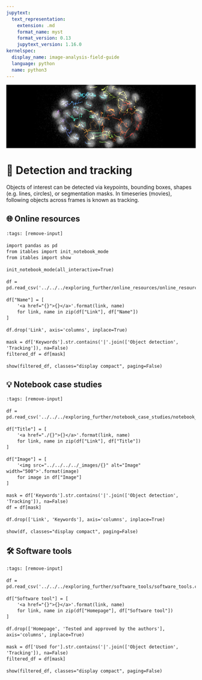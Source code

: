```yaml
---
jupytext:
  text_representation:
    extension: .md
    format_name: myst
    format_version: 0.13
    jupytext_version: 1.16.0
kernelspec:
  display_name: image-analysis-field-guide
  language: python
  name: python3
---
```

![tracking](../../../../images/tracking_lg.png)

# 🐾 Detection and tracking

Objects of interest can be detected via keypoints, bounding boxes, shapes (e.g. lines, circles), or segmentation masks. In timeseries (movies), following objects across frames is known as tracking.

## 🌐 Online resources

```{code-cell} ipython3
:tags: [remove-input]

import pandas as pd
from itables import init_notebook_mode
from itables import show

init_notebook_mode(all_interactive=True)

df = pd.read_csv('../../../exploring_further/online_resources/online_resources.csv')

df["Name"] = [
    '<a href="{}">{}</a>'.format(link, name)
    for link, name in zip(df["Link"], df["Name"])
]

df.drop('Link', axis='columns', inplace=True)

mask = df['Keywords'].str.contains('|'.join(['Object detection', 'Tracking']), na=False)
filtered_df = df[mask]

show(filtered_df, classes="display compact", paging=False)
```

## 💡 Notebook case studies

```{code-cell} ipython3
:tags: [remove-input]

df = pd.read_csv('../../../exploring_further/notebook_case_studies/notebook_case_studies.csv')

df["Title"] = [
    '<a href="./{}">{}</a>'.format(link, name)
    for link, name in zip(df["Link"], df["Title"])
]

df["Image"] = [
    '<img src="../../../../_images/{}" alt="Image" width="500">'.format(image)
    for image in df["Image"]
]

mask = df['Keywords'].str.contains('|'.join(['Object detection', 'Tracking']), na=False)
df = df[mask]

df.drop(['Link', 'Keywords'], axis='columns', inplace=True)

show(df, classes="display compact", paging=False)
```

## 🛠️ Software tools

```{code-cell} ipython3
:tags: [remove-input]

df = pd.read_csv('../../../exploring_further/software_tools/software_tools.csv')

df["Software tool"] = [
    '<a href="{}">{}</a>'.format(link, name)
    for link, name in zip(df["Homepage"], df["Software tool"])
]

df.drop(['Homepage', 'Tested and approved by the authors'], axis='columns', inplace=True)

mask = df['Used for'].str.contains('|'.join(['Object detection', 'Tracking']), na=False)
filtered_df = df[mask]

show(filtered_df, classes="display compact", paging=False)
```